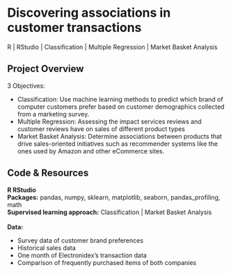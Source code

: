 # Discovering associations in customer transactions
R | RStudio | Classification | Multiple Regression | Market Basket Analysis

## Project Overview 
3 Objectives: 
<ul>
	<li>Classification: Use machine learning methods to predict which brand of computer customers prefer based on customer demographics collected from a marketing survey.</li>
	<li>Multiple Regression: Assessing the impact services reviews and customer reviews have on sales of different product types
	<li>Market Basket Analysis: Determine associations between products that drive sales-oriented initiatives such as recommender systems like the ones used by Amazon and other eCommerce sites.</li>
</ul>

## Code & Resources
<b>R RStudio</b>
<br>
<b>Packages:</b> pandas, numpy, sklearn, matplotlib, seaborn, pandas_profiling, math
<br>
<b>Supervised learning approach:</b> Classification | Market Basket Analysis 
<br><br>
<b>Data:</b>
<ul>
	<li>Survey data of customer brand preferences</li>
 	<li>Historical sales data   </li>
 	<li>One month of Electronidex’s transaction data </li>
 	<li>Comparison of frequently purchased items of both companies</li>
</ul>
